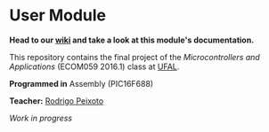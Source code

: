 # User Module
**Head to our [wiki](https://github.com/QueueManager/UserModule/wiki) and take a look at this module's documentation.**

This repository contains the final project of the _Microcontrollers and Applications_ (ECOM059 2016.1) class at [UFAL](http://www.ufal.edu.br).

**Programmed in** Assembly (PIC16F688)

**Teacher:** [Rodrigo Peixoto](https://www.github.com/rodrigopex)

_Work in progress_
